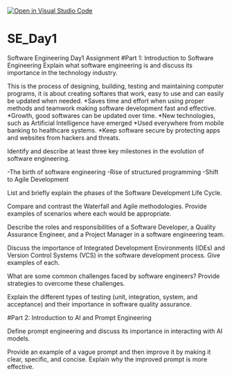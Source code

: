 [![Open in Visual Studio Code](https://classroom.github.com/assets/open-in-vscode-2e0aaae1b6195c2367325f4f02e2d04e9abb55f0b24a779b69b11b9e10269abc.svg)](https://classroom.github.com/online_ide?assignment_repo_id=18524857&assignment_repo_type=AssignmentRepo)
# SE_Day1
Software Engineering Day1 Assignment
#Part 1: Introduction to Software Engineering
Explain what software engineering is and discuss its importance in the technology industry.

This is the process of designing, building, testing and maintaining computer programs, it is about creating softares that work, easy to use and can easily be updated when needed.
    *Saves time and effort when using proper methods and teamwork making software development fast and effective.
    *Growth, good softwares can be updated over time.
    *New technologies, such as Artificial Intelligence have emerged
    *Used everywhere from mobile banking to healthcare systems.
    *Keep software secure by protecting apps and websites from hackers and threats.

Identify and describe at least three key milestones in the evolution of software engineering.

  -The birth of software engineering
  -Rise of structured programming
  -Shift to Agile Development


List and briefly explain the phases of the Software Development Life Cycle.


Compare and contrast the Waterfall and Agile methodologies. Provide examples of scenarios where each would be appropriate.


Describe the roles and responsibilities of a Software Developer, a Quality Assurance Engineer, and a Project Manager in a software engineering team.


Discuss the importance of Integrated Development Environments (IDEs) and Version Control Systems (VCS) in the software development process. Give examples of each.


What are some common challenges faced by software engineers? Provide strategies to overcome these challenges.


Explain the different types of testing (unit, integration, system, and acceptance) and their importance in software quality assurance.


#Part 2: Introduction to AI and Prompt Engineering


Define prompt engineering and discuss its importance in interacting with AI models.


Provide an example of a vague prompt and then improve it by making it clear, specific, and concise. Explain why the improved prompt is more effective.
